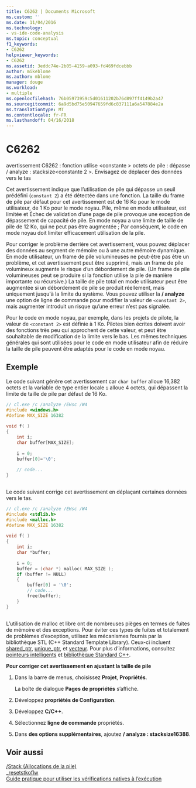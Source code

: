 ```yaml
---
title: C6262 | Documents Microsoft
ms.custom: ''
ms.date: 11/04/2016
ms.technology:
- vs-ide-code-analysis
ms.topic: conceptual
f1_keywords:
- C6262
helpviewer_keywords:
- C6262
ms.assetid: 3eddc74e-2b05-4159-a093-fd469fdcebbb
author: mikeblome
ms.author: mblome
manager: douge
ms.workload:
- multiple
ms.openlocfilehash: 76b05973959c5d01611202b76d897ff4149b2a47
ms.sourcegitcommit: 6a9d5bd75e50947659fd6c837111a6a547884e2a
ms.translationtype: MT
ms.contentlocale: fr-FR
ms.lasthandoff: 04/16/2018
---
```

# <a name="c6262"></a>C6262
avertissement C6262 : fonction utilise \<constante > octets de pile : dépasse / analyze : stacksize\<constante 2 >. Envisagez de déplacer des données vers le tas  
  
 Cet avertissement indique que l’utilisation de pile qui dépasse un seuil prédéfini (`constant 2`) a été détectée dans une fonction. La taille du frame de pile par défaut pour cet avertissement est de 16 Ko pour le mode utilisateur, de 1 Ko pour le mode noyau. Pile, même en mode utilisateur, est limitée et Échec de validation d’une page de pile provoque une exception de dépassement de capacité de pile. En mode noyau a une limite de taille de pile de 12 Ko, qui ne peut pas être augmentée ; Par conséquent, le code en mode noyau doit limiter efficacement utilisation de la pile.  
  
 Pour corriger le problème derrière cet avertissement, vous pouvez déplacer des données au segment de mémoire ou à une autre mémoire dynamique.  En mode utilisateur, un frame de pile volumineuses ne peut-être pas être un problème, et cet avertissement peut être supprimé, mais un frame de pile volumineux augmente le risque d’un débordement de pile. (Un frame de pile volumineuses peut se produire si la fonction utilise la pile de manière importante ou récursive.) La taille de pile total en mode utilisateur peut être augmentée si un débordement de pile se produit réellement, mais uniquement jusqu'à la limite du système.  Vous pouvez utiliser la **/ analyze** une option de ligne de commande pour modifier la valeur de `<constant 2>`, mais augmenter introduit un risque qu’une erreur n’est pas signalée.  
  
 Pour le code en mode noyau, par exemple, dans les projets de pilote, la valeur de `<constant 2>` est définie à 1 Ko. Pilotes bien écrites doivent avoir des fonctions très peu qui approchent de cette valeur, et peut être souhaitable de modification de la limite vers le bas.  Les mêmes techniques générales qui sont utilisées pour le code en mode utilisateur afin de réduire la taille de pile peuvent être adaptés pour le code en mode noyau.  
  
## <a name="example"></a>Exemple  
 Le code suivant génère cet avertissement car `char buffer` alloue 16,382 octets et la variable de type entier locale `i` alloue 4 octets, qui dépassent la limite de taille de pile par défaut de 16 Ko.  
  
```cpp  
// cl.exe /c /analyze /EHsc /W4  
#include <windows.h>  
#define MAX_SIZE 16382  
  
void f( )  
{  
    int i;  
    char buffer[MAX_SIZE];  
  
    i = 0;  
    buffer[0]='\0';  
  
    // code...  
}  
  
```  
  
 Le code suivant corrige cet avertissement en déplaçant certaines données vers le tas.  
  
```cpp  
// cl.exe /c /analyze /EHsc /W4  
#include <stdlib.h>     
#include <malloc.h>  
#define MAX_SIZE 16382  
  
void f( )  
{  
    int i;  
    char *buffer;  
  
    i = 0;  
    buffer = (char *) malloc( MAX_SIZE );  
    if (buffer != NULL)   
    {  
        buffer[0] = '\0';  
        // code...  
        free(buffer);  
    }  
}  
  
```  
  
 L’utilisation de malloc et libre ont de nombreuses pièges en termes de fuites de mémoire et des exceptions. Pour éviter ces types de fuites et totalement de problèmes d’exception, utilisez les mécanismes fournis par la bibliothèque STL (C++ Standard Template Library). Ceux-ci incluent [shared_ptr](/cpp/standard-library/shared-ptr-class), [unique_ptr](/cpp/standard-library/unique-ptr-class), et [vecteur](/cpp/standard-library/vector). Pour plus d’informations, consultez [pointeurs intelligents](/cpp/cpp/smart-pointers-modern-cpp) et [bibliothèque Standard C++](/cpp/standard-library/cpp-standard-library-reference).  
  
 **Pour corriger cet avertissement en ajustant la taille de pile**  
  
1.  Dans la barre de menus, choisissez **Projet**, **Propriétés**.  
  
     La boîte de dialogue **Pages de propriétés** s’affiche.  
  
2.  Développez **propriétés de Configuration**.  
  
3.  Développez **C/C++**.  
  
4.  Sélectionnez **ligne de commande** propriétés.  
  
5.  Dans **des options supplémentaires**, ajoutez **/ analyze : stacksize16388**.  
  
## <a name="see-also"></a>Voir aussi  
 [/Stack (Allocations de la pile)](/cpp/build/reference/stack-stack-allocations)   
 [_resetstkoflw](/cpp/c-runtime-library/reference/resetstkoflw)   
 [Guide pratique pour utiliser les vérifications natives à l’exécution](../debugger/how-to-use-native-run-time-checks.md)
